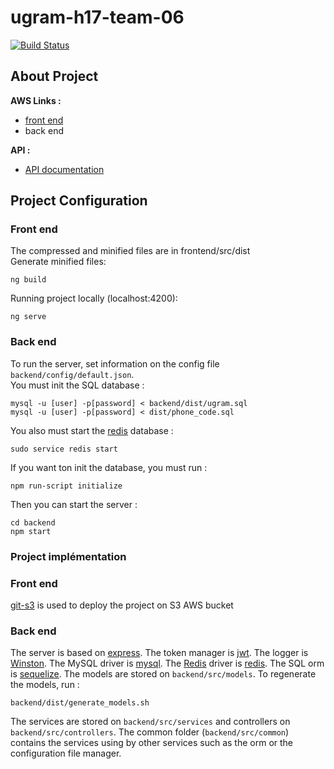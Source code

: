 # ugram-h17-team-06

[![Build Status](https://travis-ci.com/GLO3102/ugram-h17-team-06.svg?token=aFfqYprXthpFtCp3eomp&branch=master)](https://travis-ci.com/GLO3102/ugram-h17-team-06)

## About Project

**AWS Links :**
- [front end](http://laval-ugram-team-06.s3-website-us-east-1.amazonaws.com/)
- back end

**API :**
- [API documentation](http://docs.ugram06.apiary.io/)

## Project Configuration

### Front end
The compressed and minified files are in frontend/src/dist  
Generate minified files:
``````
ng build
``````
Running project locally (localhost:4200):
```
ng serve
```

### Back end

To run the server, set information on the config file ``` backend/config/default.json```.   
You must init the SQL database :
```
mysql -u [user] -p[password] < backend/dist/ugram.sql
mysql -u [user] -p[password] < dist/phone_code.sql
```
You also must start the [redis](redis.io) database : 
```
sudo service redis start
```
If you want ton init the database, you must run : 
```
npm run-script initialize
```
Then you can start the server :
```
cd backend
npm start
```

### Project implémentation
### Front end
[git-s3](https://github.com/schickling/git-s3) is used to deploy the project on S3 AWS bucket  

### Back end
The server is based on  [express](http://expressjs.com/). The token manager is [jwt](http://jwt.io). The logger is [Winston](https://github.com/lazywithclass/winston-cloudwatch). The MySQL driver is [mysql](https://www.npmjs.com/package/mysql). The [Redis](redis.io) driver is [redis](https://www.npmjs.com/package/redis).
The SQL orm is [sequelize](http://docs.sequelizejs.com/en/v3/). The models are stored on ```backend/src/models```. To regenerate the models, run :
```
backend/dist/generate_models.sh 
```
The services are stored on ```backend/src/services``` and controllers on ```backend/src/controllers```. The common folder (```backend/src/common```) contains the services using by other services such as the orm or the configuration file manager.
